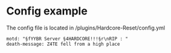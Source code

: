 # Config example
The config file is located in /plugins/Hardcore-Reset/config.yml
```
motd: "§fYYBR Server §4HARDCORE!!!§r\nRIP : "
death-message: Z4TE fell from a high place

```

